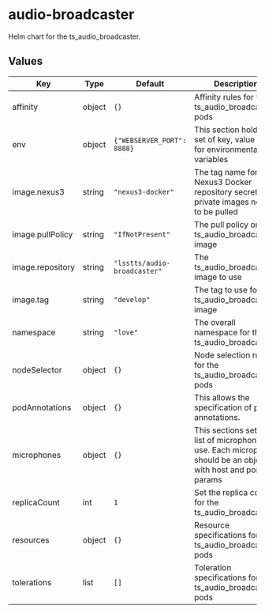 # audio-broadcaster

Helm chart for the ts_audio_broadcaster.

## Values

| Key | Type | Default | Description |
|-----|------|---------|-------------|
| affinity | object | `{}` | Affinity rules for the ts_audio_broadcaster pods |
| env | object | `{"WEBSERVER_PORT": 8888}` | This section holds a set of key, value pairs for environmental variables |
| image.nexus3 | string | `"nexus3-docker"` | The tag name for the Nexus3 Docker repository secrets if private images need to be pulled |
| image.pullPolicy | string | `"IfNotPresent"` | The pull policy on the ts_audio_broadcaster image |
| image.repository | string | `"lsstts/audio-broadcaster"` | The ts_audio_broadcaster image to use |
| image.tag | string | `"develop"` | The tag to use for the ts_audio_broadcaster image |
| namespace | string | `"love"` | The overall namespace for the ts_audio_broadcasters |
| nodeSelector | object | `{}` | Node selection rules for the ts_audio_broadcaster pods |
| podAnnotations | object | `{}` | This allows the specification of pod annotations. |
| microphones | object | `{}` | This sections sets the list of microphones to use. Each microphone should be an object with host and port params |
| replicaCount | int | `1` | Set the replica count for the ts_audio_broadcasters |
| resources | object | `{}` | Resource specifications for the ts_audio_broadcaster pods |
| tolerations | list | `[]` | Toleration specifications for the ts_audio_broadcaster pods |
